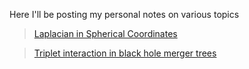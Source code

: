 Here I'll be posting my personal notes on various topics


> [Laplacian in Spherical Coordinates](SphericalCoordinates.pdf)

> [Triplet interaction in black hole merger trees](tree.pdf)

